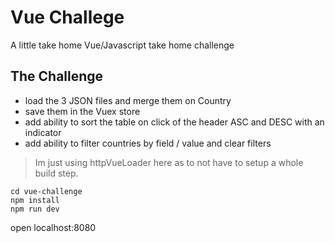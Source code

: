# Vue Challege
A little take home Vue/Javascript take home challenge

## The Challenge

- load the 3 JSON files and merge them on Country
- save them in the Vuex store
- add ability to sort the table on click of the header ASC and DESC with an indicator
- add ability to filter countries by field / value and clear filters

> Im just using httpVueLoader here as to not have to setup a whole build step.

```
cd vue-challenge
npm install
npm run dev
```
open localhost:8080
